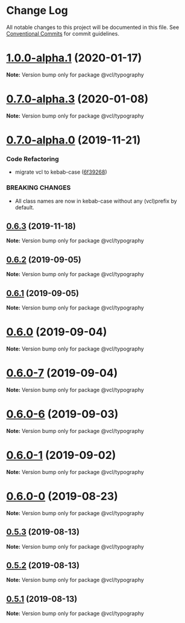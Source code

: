 # Change Log

All notable changes to this project will be documented in this file.
See [Conventional Commits](https://conventionalcommits.org) for commit guidelines.

# [1.0.0-alpha.1](https://github.com/vcl/typography/compare/v0.7.0-alpha.3...v1.0.0-alpha.1) (2020-01-17)

**Note:** Version bump only for package @vcl/typography





# [0.7.0-alpha.3](https://github.com/vcl/typography/compare/v0.7.0-alpha.0...v0.7.0-alpha.3) (2020-01-08)

**Note:** Version bump only for package @vcl/typography





# [0.7.0-alpha.0](https://github.com/vcl/typography/compare/v0.6.2...v0.7.0-alpha.0) (2019-11-21)


### Code Refactoring

* migrate vcl to kebab-case ([6f39268](https://github.com/vcl/typography/commit/6f39268fe95b3f48d44da527e7e283e97eca04cd))


### BREAKING CHANGES

* All class names are now in kebab-case without any (vcl)prefix by default.





## [0.6.3](https://github.com/vcl/typography/compare/v0.6.2...v0.6.3) (2019-11-18)

**Note:** Version bump only for package @vcl/typography





## [0.6.2](https://github.com/vcl/typography/compare/v0.6.1...v0.6.2) (2019-09-05)

**Note:** Version bump only for package @vcl/typography





## [0.6.1](https://github.com/vcl/typography/compare/v0.6.0...v0.6.1) (2019-09-05)

**Note:** Version bump only for package @vcl/typography





# [0.6.0](https://github.com/vcl/typography/compare/v0.6.0-7...v0.6.0) (2019-09-04)

**Note:** Version bump only for package @vcl/typography





# [0.6.0-7](https://github.com/vcl/typography/compare/v0.6.0-5...v0.6.0-7) (2019-09-04)

**Note:** Version bump only for package @vcl/typography





# [0.6.0-6](https://github.com/vcl/typography/compare/v0.6.0-5...v0.6.0-6) (2019-09-03)

**Note:** Version bump only for package @vcl/typography





# [0.6.0-1](https://github.com/vcl/typography/compare/v0.6.0-0...v0.6.0-1) (2019-09-02)

**Note:** Version bump only for package @vcl/typography





# [0.6.0-0](https://github.com/vcl/typography/compare/v0.5.4...v0.6.0-0) (2019-08-23)

**Note:** Version bump only for package @vcl/typography





## [0.5.3](https://github.com/vcl/typography/compare/v0.5.1...v0.5.3) (2019-08-13)

**Note:** Version bump only for package @vcl/typography





## [0.5.2](https://github.com/vcl/typography/compare/v0.5.1...v0.5.2) (2019-08-13)

**Note:** Version bump only for package @vcl/typography





## [0.5.1](https://github.com/vcl/typography/compare/v0.5.0...v0.5.1) (2019-08-13)

**Note:** Version bump only for package @vcl/typography
